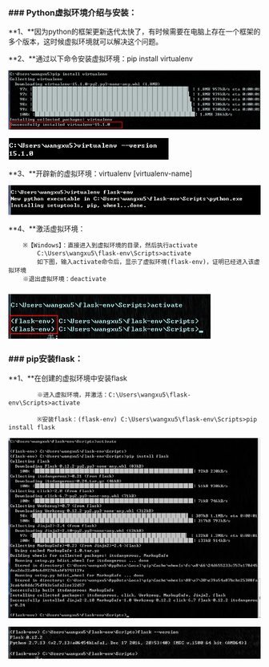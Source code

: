 ### \#\#\# Python虚拟环境介绍与安装：

**1、**因为python的框架更新迭代太快了，有时候需要在电脑上存在一个框架的多个版本，这时候虚拟环境就可以解决这个问题。

**2、**通过以下命令安装虚拟环境：pip install virtualenv

![](/assets/import.png)

![](/assets/version.png)

**3、**开辟新的虚拟环境：virtualenv \[virtualenv-name\]

![](/assets/flask-env.png)

**4、**激活虚拟环境：

```
    ※【Windows】：直接进入到虚拟环境的目录，然后执行activate
        C:\Users\wangxu5\flask-env\Scripts>activate
        如下图，输入activate命令后，显示了虚拟环境(flask-env)，证明已经进入该虚拟环境
    ※退出虚拟环境：deactivate
```

### ![](/assets/activate.png)

### 

### \#\#\# pip安装flask：

**1、**在创建的虚拟环境中安装flask

```
        ※进入虚拟环境，并激活：C:\Users\wangxu5\flask-env\Scripts>activate

        ※安装flask：(flask-env) C:\Users\wangxu5\flask-env\Scripts>pip install flask
```

![](/assets/flask.png)

![](/assets/flaskversion.png)























